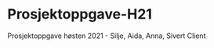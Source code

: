 # Prosjektoppgave-H21
Prosjektoppgave høsten 2021 - Silje, Aida, Anna, Sivert
                Client
